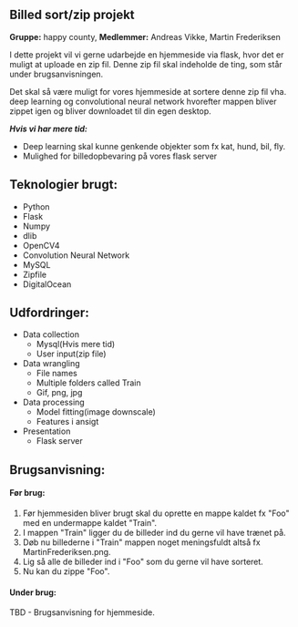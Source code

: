 ## Billed sort/zip projekt
**Gruppe:** happy county, **Medlemmer:** Andreas Vikke, Martin Frederiksen


I dette projekt vil vi gerne udarbejde en hjemmeside via flask, hvor det er muligt at uploade en zip fil.
Denne zip fil skal indeholde de ting, som står under brugsanvisningen.

Det skal så være muligt for vores hjemmeside at sortere denne zip fil vha. deep learning og convolutional neural network hvorefter mappen bliver zippet igen og bliver downloadet til din egen desktop.

***Hvis vi har mere tid:***
 - Deep learning skal kunne genkende objekter som fx kat, hund, bil, fly.
 - Mulighed for billedopbevaring på vores flask server


## Teknologier brugt:
- Python
- Flask
- Numpy
- dlib
- OpenCV4
- Convolution Neural Network
- MySQL
- Zipfile
- DigitalOcean

## Udfordringer:
- Data collection
    - Mysql(Hvis mere tid)
    - User input(zip file)
- Data wrangling
    - File names
    - Multiple folders called Train
    - Gif, png, jpg
- Data processing
    - Model fitting(image downscale)
    - Features i ansigt
- Presentation
    - Flask server



## Brugsanvisning:
#### Før brug:
1. Før hjemmesiden bliver brugt skal du oprette en mappe kaldet fx "Foo" med en undermappe kaldet "Train". 
2. I mappen "Train" ligger du de billeder ind du gerne vil have trænet på.
3. Døb nu billederne i "Train" mappen noget meningsfuldt altså fx MartinFrederiksen.png.
4. Lig så alle de billeder ind i "Foo" som du gerne vil have sorteret.
5. Nu kan du zippe "Foo".

#### Under brug:
TBD - Brugsanvisning for hjemmeside.
